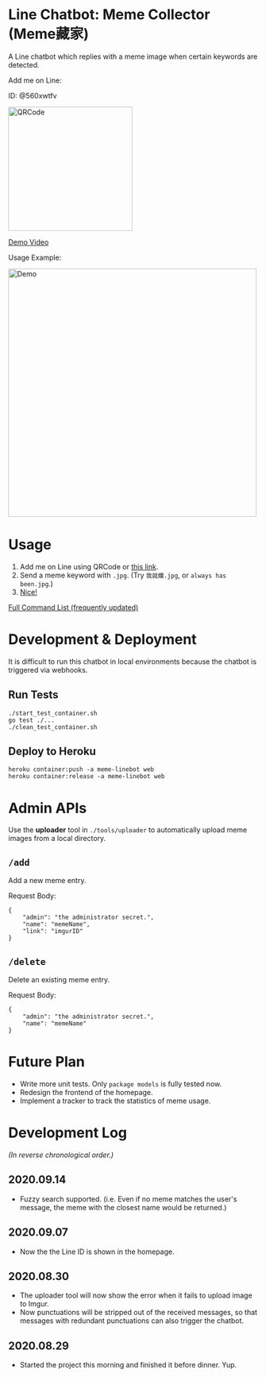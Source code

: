 # Line Chatbot: Meme Collector (Meme藏家)
A Line chatbot which replies with a meme image when certain keywords are detected.

Add me on Line:

ID: @560xwtfv

<img src="https://i.imgur.com/PZ4xgtx.png" alt="QRCode" width=250>

[Demo Video](https://youtu.be/mHjv9NcskbA)

Usage Example:

<img src="https://i.imgur.com/VLL3J2w.jpg" alt="Demo" height=500>

# Usage
1. Add me on Line using QRCode or [this link](https://line.me/ti/p/@560xwtfv).
2. Send a meme keyword with `.jpg`. (Try `我就爛.jpg`, or `always has been.jpg`.)
3. [Nice!](https://i.imgur.com/mUUOa0v.jpg)

[Full Command List (frequently updated)](https://meme-linebot.herokuapp.com/)

# Development & Deployment
It is difficult to run this chatbot in local environments because the chatbot is triggered via webhooks.

## Run Tests
```
./start_test_container.sh
go test ./...
./clean_test_container.sh
```

## Deploy to Heroku
```
heroku container:push -a meme-linebot web
heroku container:release -a meme-linebot web
```

# Admin APIs
Use the **uploader** tool in `./tools/uploader` to automatically upload meme images from a local directory.

## `/add`
Add a new meme entry.

Request Body:

```
{
    "admin": "the administrator secret.",
    "name": "memeName",
    "link": "imgurID"
}
```

## `/delete`
Delete an existing meme entry.

Request Body:

```
{
    "admin": "the administrator secret.",
    "name": "memeName"
}
```

# Future Plan
* Write more unit tests. Only `package models` is fully tested now.
* Redesign the frontend of the homepage.
* Implement a tracker to track the statistics of meme usage.

# Development Log
*(In reverse chronological order.)*

## 2020.09.14
* Fuzzy search supported. (i.e. Even if no meme matches the user's message, the meme with the closest name would be returned.)

## 2020.09.07
* Now the the Line ID is shown in the homepage.

## 2020.08.30
* The uploader tool will now show the error when it fails to upload image to Imgur.
* Now punctuations will be stripped out of the received messages, so that messages with redundant punctuations can also trigger the chatbot.

## 2020.08.29
* Started the project this morning and finished it before dinner. Yup.
